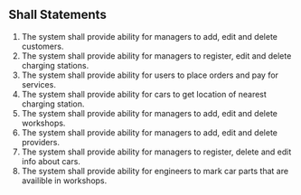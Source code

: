 ﻿##	Shall Statements
1) The system shall provide ability for managers to add, edit and delete customers.
2) The system shall provide ability for managers to register, edit and delete charging stations.
3) The system shall provide ability for users to place orders and pay for services.
4) The system shall provide ability for cars to get location of nearest charging station.
5) The system shall provide ability for managers to add, edit and delete workshops.
6) The system shall provide ability for managers to add, edit and delete providers.
7) The system shall provide ability for managers to register, delete and edit info about cars.
8) The system shall provide ability for engineers to mark car parts that are availible in workshops.